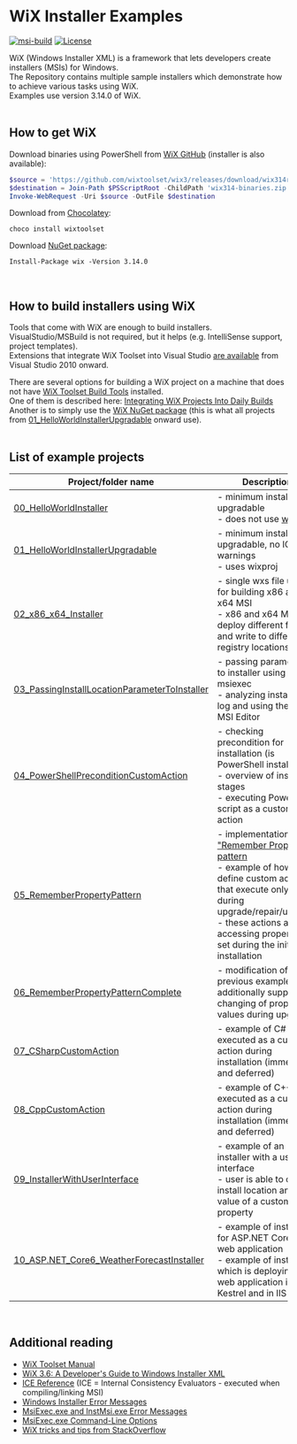# WiX Installer Examples

[![msi-build](https://github.com/kurtanr/WiXInstallerExamples/actions/workflows/msi-build.yml/badge.svg)](https://github.com/kurtanr/WiXInstallerExamples/actions/workflows/msi-build.yml)
[![License](https://img.shields.io/github/license/kurtanr/WiXInstallerExamples.svg)](https://github.com/kurtanr/WixInstallerExamples/blob/master/LICENSE)

WiX (Windows Installer XML) is a framework that lets developers create installers (MSIs) for Windows.\
The Repository contains multiple sample installers which demonstrate how to achieve various tasks using WiX.\
Examples use version 3.14.0 of WiX.
<br/>
<br/>

## How to get WiX

Download binaries using PowerShell from [WiX GitHub](https://github.com/wixtoolset/wix3) (installer is also available):
```PowerShell
$source = 'https://github.com/wixtoolset/wix3/releases/download/wix314rtm/wix314-binaries.zip'
$destination = Join-Path $PSScriptRoot -ChildPath 'wix314-binaries.zip'
Invoke-WebRequest -Uri $source -OutFile $destination
```

Download from [Chocolatey](https://community.chocolatey.org/packages/wixtoolset):
```
choco install wixtoolset
```

Download [NuGet package](https://www.nuget.org/packages/WiX/):
```
Install-Package wix -Version 3.14.0
```
<br/>

## How to build installers using WiX

Tools that come with WiX are enough to build installers. VisualStudio/MSBuild is not required, but it helps (e.g. IntelliSense support, project templates).\
Extensions that integrate WiX Toolset into Visual Studio [are available](https://marketplace.visualstudio.com/publishers/WixToolset) from Visual Studio 2010 onward.

There are several options for building a WiX project on a machine that does not have 
[WiX Toolset Build Tools](https://marketplace.visualstudio.com/items?itemName=WixToolset.WiXToolset) installed.\
One of them is described here: [Integrating WiX Projects Into Daily Builds](https://wixtoolset.org/documentation/manual/v3/msbuild/daily_builds.html)\
Another is to simply use the [WiX NuGet package](https://www.nuget.org/packages/WiX/) 
(this is what all projects from [01_HelloWorldInstallerUpgradable](01_HelloWorldInstallerUpgradable/) onward use).
<br/>
<br/>

## List of example projects

|Project/folder name | Description |
|--------------------|-------------|
|[00_HelloWorldInstaller](00_HelloWorldInstaller/) | - minimum installer, not upgradable<br/>- does not use [wixproj](https://wixtoolset.org/documentation/manual/v3/msbuild/authoring_first_msbuild_project.html) |
|[01_HelloWorldInstallerUpgradable](01_HelloWorldInstallerUpgradable/) | - minimum installer, upgradable, no ICE warnings<br/>- uses wixproj |
|[02_x86_x64_Installer](02_x86_x64_Installer/) | - single wxs file used for building x86 and x64 MSI<br/>- x86 and x64 MSI deploy different files and write to different registry locations |
|[03_PassingInstallLocationParameterToInstaller](03_PassingInstallLocationParameterToInstaller/) | - passing parameters to installer using msiexec<br/>- analyzing installation log and using the Orca MSI Editor |
|[04_PowerShellPreconditionCustomAction](04_PowerShellPreconditionCustomAction/) | - checking precondition for installation (is PowerShell installed)<br/>- overview of install stages<br/>- executing PowerShell script as a custom action |
|[05_RememberPropertyPattern](05_RememberPropertyPattern/) | - implementation of ["Remember Property" pattern](https://robmensching.com/blog/posts/2010/5/2/the-wix-toolsets-remember-property-pattern/)<br/>- example of how to define custom actions that execute only during upgrade/repair/uninstall<br/>- these actions are accessing properties set during the initial installation |
|[06_RememberPropertyPatternComplete](06_RememberPropertyPatternComplete/) | - modification of the previous example to additionally support changing of property values during upgrade |
|[07_CSharpCustomAction](07_CSharpCustomAction/) | - example of C# code executed as a custom action during installation (immediate and deferred) |
|[08_CppCustomAction](08_CppCustomAction/) | - example of C++ code executed as a custom action during installation (immediate and deferred) |
|[09_InstallerWithUserInterface](09_InstallerWithUserInterface/) | - example of an installer with a user interface<br/>- user is able to choose install location and set value of a custom property |
|[10_ASP.NET_Core6_WeatherForecastInstaller](10_ASP.NET_Core6_WeatherForecastInstaller/) | - example of installer for ASP.NET Core 6 web application<br/>- example of installer which is deploying the web application in Kestrel and in IIS |
<br/>

## Additional reading

- [WiX Toolset Manual](https://wixtoolset.org/documentation/manual/v3/)
- [WiX 3.6: A Developer's Guide to Windows Installer XML](https://github.com/PacktPublishing/WiX-3.6-A-Developer-s-Guide-to-Windows-Installer-XML)
- [ICE Reference](https://docs.microsoft.com/en-us/windows/win32/msi/ice-reference) (ICE = Internal Consistency Evaluators - executed when compiling/linking MSI)
- [Windows Installer Error Messages](https://docs.microsoft.com/en-us/windows/win32/msi/windows-installer-error-messages)
- [MsiExec.exe and InstMsi.exe Error Messages](https://docs.microsoft.com/en-us/windows/win32/msi/error-codes)
- [MsiExec.exe Command-Line Options](https://docs.microsoft.com/en-us/windows/win32/msi/command-line-options)
- [WiX tricks and tips from StackOverflow](https://stackoverflow.com/a/577793/15770755)